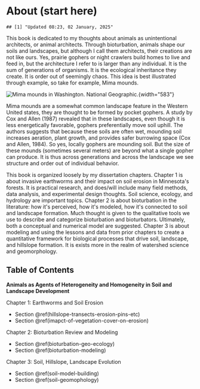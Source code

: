 # About (start here)




```
## [1] "Updated 08:23, 02 January, 2025"
```

This book is dedicated to my thoughts about animals as unintentional architects, or animal architects. Through bioturbation, animals shape our soils and landscapes, but although I call them architects, their creations are not like ours. Yes, prairie gophers or night crawlers build homes to live and feed in, but the architecture I refer to is larger than any individual. It is the sum of generations of organisms. It is the ecological inheritance they create. It is order out of seemingly chaos. This idea is best illustrated through example, so take for example, Mima mounds.

![Mima mounds in Washington. National Geographic.](images/clipboard-4281517013.png){width="583"}

Mima mounds are a somewhat common landscape feature in the Western United states, they are thought to be formed by pocket gophers. A study by Cox and Allen (1987) revealed that in these landscapes, even though it is less energetically favorable, gophers preferentially move soil uphill. The authors suggests that because these soils are often wet, mounding soil increases aeration, plant growth, and provides safer burrowing space (Cox and Allen, 1984). So yes, locally gophers are mounding soil. But the size of these mounds (sometimes several meters) are beyond what a single gopher can produce. It is thus across generations and across the landscape we see structure and order out of individual behavior.

This book is organized loosely by my dissertation chapters. Chapter 1 is about invasive earthworms and their impact on soil erosion in Minnesota's forests. It is practical research, and does/will include many field methods, data analysis, and experimental design thoughts. Soil science, ecology, and hydrology are important topics. Chapter 2 is about bioturbation in the literature: how it's perceived, how it's modeled, how it's connected to soil and landscape formation. Much thought is given to the qualitative tools we use to describe and categorize bioturbation and bioturbators. Ultimately, both a conceptual and numerical model are suggested. Chapter 3 is about modeling and using the lessons and data from prior chapters to create a quantitative framework for biological processes that drive soil, landscape, and hillslope formation. It is exists more in the realm of watershed science and geomorphology.

## Table of Contents

**Animals as Agents of Heterogeneity and Homogeneity in Soil and Landscape Development**

Chapter 1: Earthworms and Soil Erosion

-   Section \@ref(hillslope-transects-erosion-pins-etc)
-   Section \@ref(imapct-of-vegetation-cover-on-erosion)

Chapter 2: Bioturbation Review and Modeling

-   Section \@ref(bioturbation-geo-ecology)
-   Section \@ref(bioturbation-modeling)

Chapter 3: Soil, Hillslope, Landscape Evolution

-   Section \@ref(soil-model-building)
-   Section \@ref(soil-geomophology)
